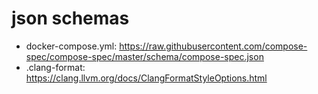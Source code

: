 # json schemas

- docker-compose.yml: https://raw.githubusercontent.com/compose-spec/compose-spec/master/schema/compose-spec.json
- .clang-format: https://clang.llvm.org/docs/ClangFormatStyleOptions.html
